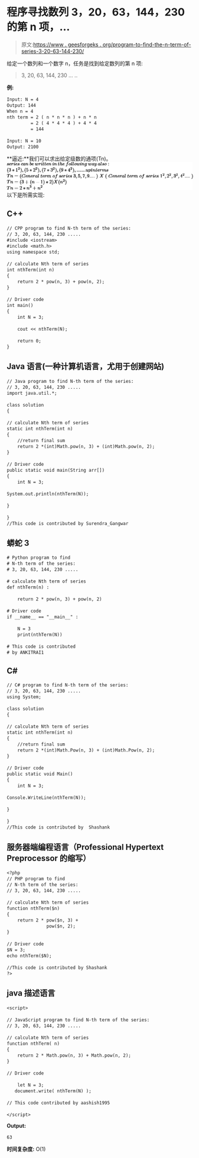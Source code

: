 # 程序寻找数列 3，20，63，144，230 的第 n 项，…

> 原文:[https://www . geesforgeks . org/program-to-find-the-n-term-of-series-3-20-63-144-230/](https://www.geeksforgeeks.org/program-to-find-the-nth-term-of-the-series-3-20-63-144-230/)

给定一个数列和一个数字 n，任务是找到给定数列的第 n 项:

> 3, 20, 63, 144, 230 … ..

**例:**

```
Input: N = 4
Output: 144
When n = 4
nth term = 2 ( n * n * n ) + n * n
         = 2 ( 4 * 4 * 4 ) + 4 * 4
         = 144

Input: N = 10
Output: 2100
```

**逼近:**我们可以求出给定级数的通项(Tn)。
![series\: can\: be\: written\: in\: the\: following\: way\: also:\\ (3 * 1^2), (5 * 2^2), (7 * 3^2), (9 * 4^2), .......up t n terms\\ Tn = (\:General\; term\; of \;series\; 3, 5, 7, 9 ....\;)\; X\; (\;General\; term\; of\; series\; 1^2, 2^2, 3^2, 4^2 ....\;)\\ Tn = (3 + (n-1) * 2) X ( n^2 )\\ Tn = 2*n^3 + n^2   ](img/b0c20954b0c0fe1154c5cad80b8408af.png "Rendered by QuickLaTeX.com")
以下是所需实现:

## C++

```
// CPP program to find N-th term of the series:
// 3, 20, 63, 144, 230 .....
#include <iostream>
#include <math.h>
using namespace std;

// calculate Nth term of series
int nthTerm(int n)
{
    return 2 * pow(n, 3) + pow(n, 2);
}

// Driver code
int main()
{
    int N = 3;

    cout << nthTerm(N);

    return 0;
}
```

## Java 语言(一种计算机语言，尤用于创建网站)

```
// Java program to find N-th term of the series:
// 3, 20, 63, 144, 230 .....
import java.util.*;

class solution
{

// calculate Nth term of series
static int nthTerm(int n)
{
    //return final sum
    return 2 *(int)Math.pow(n, 3) + (int)Math.pow(n, 2);
}

// Driver code
public static void main(String arr[])
{
    int N = 3;

System.out.println(nthTerm(N));

}

}
//This code is contributed by Surendra_Gangwar
```

## 蟒蛇 3

```
# Python program to find
# N-th term of the series:
# 3, 20, 63, 144, 230 .....

# calculate Nth term of series
def nthTerm(n) :

    return 2 * pow(n, 3) + pow(n, 2)

# Driver code
if __name__ == "__main__" :

    N = 3
    print(nthTerm(N))

# This code is contributed
# by ANKITRAI1
```

## C#

```
// C# program to find N-th term of the series:
// 3, 20, 63, 144, 230 .....
using System;

class solution
{

// calculate Nth term of series
static int nthTerm(int n)
{
    //return final sum
    return 2 *(int)Math.Pow(n, 3) + (int)Math.Pow(n, 2);
}

// Driver code
public static void Main()
{
    int N = 3;

Console.WriteLine(nthTerm(N));

}

}
//This code is contributed by  Shashank
```

## 服务器端编程语言（Professional Hypertext Preprocessor 的缩写）

```
<?php
// PHP program to find
// N-th term of the series:
// 3, 20, 63, 144, 230 .....

// calculate Nth term of series
function nthTerm($n)
{
    return 2 * pow($n, 3) +
               pow($n, 2);
}

// Driver code
$N = 3;
echo nthTerm($N);

//This code is contributed by Shashank
?>
```

## java 描述语言

```
<script>

// JavaScript program to find N-th term of the series:
// 3, 20, 63, 144, 230 .....

// calculate Nth term of series
function nthTerm( n)
{
    return 2 * Math.pow(n, 3) + Math.pow(n, 2);
}

// Driver code

    let N = 3;
   document.write( nthTerm(N) );

// This code contributed by aashish1995

</script>
```

**Output:** 

```
63
```

**时间复杂度:** O(1)
